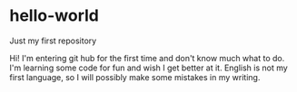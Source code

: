 # hello-world
Just my first repository

Hi! I'm entering git hub for the first time and don't know much what to do.
I'm learning some code for fun and wish I get better at it.
English is not my first language, so I will possibly make some mistakes in my writing.
